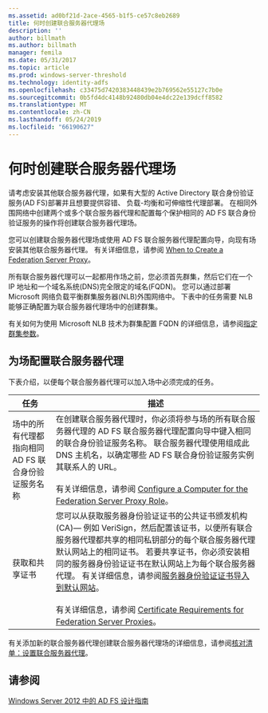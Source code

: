 ```yaml
---
ms.assetid: ad0bf21d-2ace-4565-b1f5-ce57c8eb2689
title: 何时创建联合服务器代理场
description: ''
author: billmath
ms.author: billmath
manager: femila
ms.date: 05/31/2017
ms.topic: article
ms.prod: windows-server-threshold
ms.technology: identity-adfs
ms.openlocfilehash: c33475d7420383448439e2b769562e55127c7b0e
ms.sourcegitcommit: 0b5fd4dc4148b92480db04e4dc22e139dcff8582
ms.translationtype: MT
ms.contentlocale: zh-CN
ms.lasthandoff: 05/24/2019
ms.locfileid: "66190627"
---
```

# <a name="when-to-create-a-federation-server-proxy-farm"></a>何时创建联合服务器代理场

请考虑安装其他联合服务器代理，如果有大型的 Active Directory 联合身份验证服务\(AD FS\)部署并且想要提供容错、 负载\-均衡和可伸缩性代理部署。 在相同外围网络中创建两个或多个联合服务器代理和配置每个保护相同的 AD FS 联合身份验证服务的操作将创建联合服务器代理场。  
  
您可以创建联合服务器代理场或使用 AD FS 联合服务器代理配置向导，向现有场安装其他联合服务器代理。 有关详细信息，请参阅 [When to Create a Federation Server Proxy](When-to-Create-a-Federation-Server-Proxy.md)。  
  
所有联合服务器代理可以一起都用作场之前，您必须首先群集，然后它们在一个 IP 地址和一个域名系统\(DNS\)完全限定的域名\(FQDN\)。 您可以通过部署 Microsoft 网络负载平衡群集服务器\(NLB\)外围网络中。 下表中的任务需要 NLB 能够正确配置为联合服务器代理场中的创建群集。  
  
有关如何为使用 Microsoft NLB 技术为群集配置 FQDN 的详细信息，请参阅[指定群集参数](https://go.microsoft.com/fwlink/?linkid=74651)。  
  
## <a name="configuring-federation-server-proxies-for-a-farm"></a>为场配置联合服务器代理  
下表介绍，以便每个联合服务器代理可以加入场中必须完成的任务。  
  
|任务|描述|  
|--------|---------------|  
|场中的所有代理都指向相同 AD FS 联合身份验证服务名称|在创建联合服务器代理时，你必须将参与场的所有联合服务器代理的 AD FS 联合服务器代理配置向导中键入相同的联合身份验证服务名称。 联合服务器代理使用组成此 DNS 主机名，以确定哪些 AD FS 联合身份验证服务实例其联系人的 URL。<br /><br />有关详细信息，请参阅 [Configure a Computer for the Federation Server Proxy Role](../../ad-fs/deployment/Configure-a-Computer-for-the-Federation-Server-Proxy-Role.md)。|  
|获取和共享证书|您可以从获取服务器身份验证证书的公共证书颁发机构\(CA\)— 例如 VeriSign，然后配置该证书，以便所有联合服务器代理都共享的相同私钥部分的每个联合服务器代理默认网站上的相同证书。 若要共享证书，你必须安装相同的服务器身份验证证书在默认网站上为每个联合服务器代理。 有关详细信息，请参阅[服务器身份验证证书导入到默认网站](../../ad-fs/deployment/Import-a-Server-Authentication-Certificate-to-the-Default-Web-Site.md)。<br /><br />有关详细信息，请参阅 [Certificate Requirements for Federation Server Proxies](Certificate-Requirements-for-Federation-Server-Proxies.md)。|  
  
有关添加新的联合服务器代理创建联合服务器代理场的详细信息，请参阅[核对清单：设置联合服务器代理](../../ad-fs/deployment/Checklist--Setting-Up-a-Federation-Server-Proxy.md)。  
  
## <a name="see-also"></a>请参阅
[Windows Server 2012 中的 AD FS 设计指南](AD-FS-Design-Guide-in-Windows-Server-2012.md)
